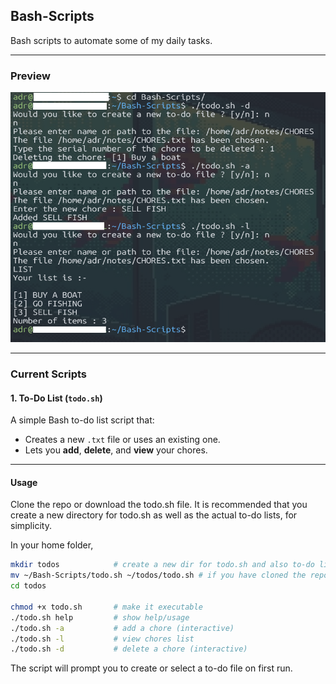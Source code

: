 ## Bash-Scripts

Bash scripts to automate some of my daily tasks.

---
### Preview
<img src="public/todo.png" width="550" height="400"/>

---

### Current Scripts

#### 1. To-Do List (`todo.sh`)

A simple Bash to-do list script that:
* Creates a new `.txt` file or uses an existing one.
* Lets you **add**, **delete**, and **view** your chores.
---

#### Usage
Clone the repo or download the todo.sh file.
It is recommended that you create a new directory for todo.sh as well as the actual to-do lists, for simplicity.

In your home folder,
```bash
mkdir todos            # create a new dir for todo.sh and also to-do lists.
mv ~/Bash-Scripts/todo.sh ~/todos/todo.sh # if you have cloned the repo in home folder (~/)
cd todos

chmod +x todo.sh       # make it executable
./todo.sh help         # show help/usage
./todo.sh -a           # add a chore (interactive)
./todo.sh -l           # view chores list
./todo.sh -d           # delete a chore (interactive)
```

The script will prompt you to create or select a to-do file on first run.
